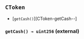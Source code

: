 ## <span id="CToken"></span> `CToken`



- [`getCash()`][CToken-getCash--]
### <span id="CToken-getCash--"></span> `getCash() → uint256` (external)



